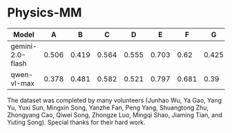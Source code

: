 # Physics-MM

| Model              | A     | B     | C     | D     | E     | F     | G     | H     | I     | J     | K     | Acc   |
| ------------------ | ----- | ----- | ----- | ----- | ----- | ----- | ----- | ----- | ----- | ----- | ----- | ----- |
| gemini-2.0-flash   | 0.506 | 0.419 | 0.564 | 0.555 | 0.703 | 0.62  | 0.425 | 0.57  | 0.5   | 0.488 | 0.474 | 0.516 |
| qwen-vl-max        | 0.378 | 0.481 | 0.582 | 0.521 | 0.797 | 0.681 | 0.39  | 0.574 | 0.485 | 0.48  | 0.542 | 0.524 |



The dataset was completed by many volunteers (Junhao Wu, Ya Gao, Yang Yu, Yuxi Sun, Mingxin Song, Yanzhe Fan, Peng Yang, Shuangtong Zhu, Zhongyang Cao, Qiwei Song, Zhongze Luo, Mingqi Shao, Jiaming Tian, and Yuting Song). Special thanks for their hard work.
